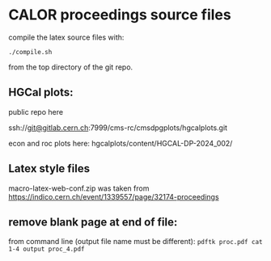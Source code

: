 # CALOR proceedings source files

compile the latex source files with:
```
./compile.sh
```
from the top directory of the git repo.


## HGCal plots:
public repo here

ssh://git@gitlab.cern.ch:7999/cms-rc/cmsdpgplots/hgcalplots.git

econ and roc plots here:
hgcalplots/content/HGCAL-DP-2024_002/

## Latex style files

macro-latex-web-conf.zip
was taken from https://indico.cern.ch/event/1339557/page/32174-proceedings


## remove blank page at end of file:

from command line (output file name must be different):
`pdftk proc.pdf cat 1-4 output proc_4.pdf`



